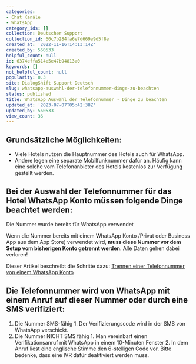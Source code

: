 ```yaml
---
categories:
- Chat Kanäle
- WhatsApp
category_ids: []
collection: Deutscher Support
collection_id: 60c7b284fa6e7d669e9d5f8e
created_at: '2022-11-16T14:13:14Z'
created_by: 560533
helpful_count: null
id: 6374effa514e5e47b94813a0
keywords: []
not_helpful_count: null
popularity: 0.3
site: DialogShift Support Deutsch
slug: whatsapp-auswahl-der-telefonnummer-dinge-zu-beachten
status: published
title: WhatsApp Auswahl der Telefonnummer - Dinge zu beachten
updated_at: '2023-07-07T05:42:38Z'
updated_by: 560533
view_count: 36
---
```


## Grundsätzliche Möglichkeiten:

  * Viele Hotels nutzen die Hauptnummer des Hotels auch für WhatsApp. 
  * Andere legen eine separate Mobilfunknummer dafür an. Häufig kann eine solche vom Telefonanbieter des Hotels kostenlos zur Verfügung gestellt werden.

  


## Bei der Auswahl der Telefonnummer für das Hotel WhatsApp Konto müssen folgende Dinge beachtet werden:

Die Nummer wurde bereits für WhatsApp verwendet

Wenn die Nummer bereits mit einem WhatsApp Konto /Privat oder Business App aus dem App Store) verwendet wird, **muss diese Nummer vor dem Setup vom bisherigen Konto getrennt werden**. Alle Daten gehen dabei verloren!

Dieser Artikel beschreibt die Schritte dazu: [Trennen einer Telefonnummer von einem WhatsApp Konto](<https://dialogshift.helpscoutdocs.com/article/10-whatsapp-telefonnummer-wurde-vorher-schon-in-whatsapp-genutzt>)

  


## Die Telefonnummer wird von WhatsApp mit einem Anruf auf dieser Nummer oder durch eine SMS verifiziert:

  1. Die Nummer SMS-fähig
    1. Der Verifizierungscode wird in der SMS von WhatsApp verschickt.
  2. Die Nummer NICHT SMS fähig
    1. Man vereinbart einen Verifikationsanruf mit WhatsApp in einem 10-Minuten Fenster
    2. In dem Anruf liest eine englische Stimme den 6-stelligen Code vor. Bitte bedenke, dass eine IVR dafür deaktiviert werden muss.